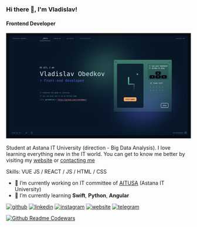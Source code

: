 ### Hi there 👋, I'm Vladislav!
#### Frontend Developer
![Frontend Developer](https://github.com/vladikEmmet/portfolio1/raw/main/public/demo-share.jpg)

Student at Astana IT University (direction - Big Data Analysis). I love learning everything new in the IT world. You can get to know me better by visiting my [website](https://www.vladislavobedkov.me) or [contacting me](mailto:vladikobdk@gmail.com)

Skills: VUE JS / REACT / JS / HTML / CSS

- 🔭 I’m currently working on IT committee of [AITUSA](https://astanait.edu.kz/en/university-life-2/student-council-en/) (Astana IT University) 
- 🌱 I’m currently learning **Swift**, **Python**, **Angular** 


[<img src='https://cdn.jsdelivr.net/npm/simple-icons@3.0.1/icons/github.svg' alt='github' height='40'>](https://github.com/vladikEmmet)  [<img src='https://cdn.jsdelivr.net/npm/simple-icons@3.0.1/icons/linkedin.svg' alt='linkedin' height='40'>](https://www.linkedin.com/in/vladislav-obedkov-915201284/)  [<img src='https://cdn.jsdelivr.net/npm/simple-icons@3.0.1/icons/instagram.svg' alt='instagram' height='40'>](https://www.instagram.com/_vladi_k/)  [<img src='https://cdn.jsdelivr.net/npm/simple-icons@3.0.1/icons/icloud.svg' alt='website' height='40'>](https://www.vladislavobedkov.me)  [<img src='https://cdn.jsdelivr.net/npm/simple-icons@3.0.1/icons/telegram.svg' alt='telegram' height='40'>](https://t.me/vladikobdk)  

[![Github Readme Codewars](https://codewars-stats-ignacio-cuadra.vercel.app/?username=Kubup)](https://github.com/ignacio-cuadra/github-readme-codewars)


